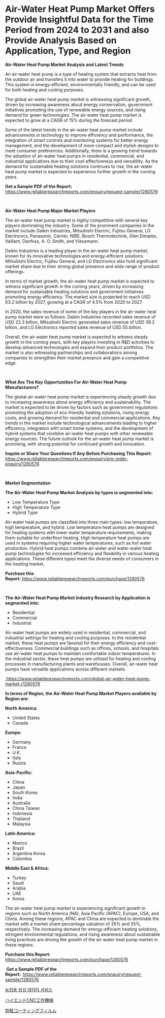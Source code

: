 <p><h1>Air-Water Heat Pump Market Offers Provide Insightful Data for the Time Period from 2024 to 2031 and also Provide Analysis Based on Application, Type, and Region</h1></p><p><strong>Air-Water Heat Pump Market Analysis and Latest Trends</strong></p>
<p><p>An air-water heat pump is a type of heating system that extracts heat from the outdoor air and transfers it into water to provide heating for buildings. This system is energy-efficient, environmentally friendly, and can be used for both heating and cooling purposes.</p><p>The global air-water heat pump market is witnessing significant growth, driven by increasing awareness about energy conservation, government initiatives promoting the use of renewable energy sources, and rising demand for green technologies. The air-water heat pump market is expected to grow at a CAGR of 15% during the forecast period.</p><p>Some of the latest trends in the air-water heat pump market include advancements in technology to improve efficiency and performance, the integration of smart controls and monitoring systems for better energy management, and the development of more compact and stylish designs to meet consumer preferences. Additionally, there is a growing trend towards the adoption of air-water heat pumps in residential, commercial, and industrial applications due to their cost-effectiveness and versatility. As the demand for sustainable heating solutions continues to rise, the air-water heat pump market is expected to experience further growth in the coming years.</p></p>
<p><strong>Get a Sample PDF of the Report:&nbsp;</strong> <a href="https://www.reliableresearchreports.com/enquiry/request-sample/1280576">https://www.reliableresearchreports.com/enquiry/request-sample/1280576</a></p>
<p>&nbsp;</p>
<p><strong>Air-Water Heat Pump Major Market Players</strong></p>
<p><p>The air-water heat pump market is highly competitive with several key players dominating the industry. Some of the prominent companies in the market include Daikin Industries, Mitsubishi Electric, Fujitsu General, LG Electronics, Panasonic, Carrier, NIBE, Bosch Thermotechnik, Glen Dimplex, Vaillant, Danfoss, A. O. Smith, and Viessmann. </p><p>Daikin Industries is a leading player in the air-water heat pump market, known for its innovative technologies and energy-efficient solutions. Mitsubishi Electric, Fujitsu General, and LG Electronics also hold significant market share due to their strong global presence and wide range of product offerings. </p><p>In terms of market growth, the air-water heat pump market is expected to witness significant growth in the coming years, driven by increasing demand for sustainable heating solutions and government initiatives promoting energy efficiency. The market size is projected to reach USD 63.2 billion by 2027, growing at a CAGR of 4.5% from 2020 to 2027.</p><p>In 2020, the sales revenue of some of the key players in the air-water heat pump market were as follows: Daikin Industries recorded sales revenue of USD 22.3 billion, Mitsubishi Electric generated sales revenue of USD 39.2 billion, and LG Electronics reported sales revenue of USD 55 billion.</p><p>Overall, the air-water heat pump market is expected to witness steady growth in the coming years, with key players investing in R&D activities to develop advanced technologies and expand their product portfolios. The market is also witnessing partnerships and collaborations among companies to strengthen their market presence and gain a competitive edge.</p></p>
<p>&nbsp;</p>
<p><strong>What Are The Key Opportunities For Air-Water Heat Pump Manufacturers?</strong></p>
<p><p>The global air-water heat pump market is experiencing steady growth due to increasing awareness about energy efficiency and sustainability. The market is expected to be driven by factors such as government regulations promoting the adoption of eco-friendly heating solutions, rising energy costs, and growing demand for residential and commercial applications. Key trends in the market include technological advancements leading to higher efficiency, integration with smart home systems, and the development of hybrid systems that combine air-water heat pumps with other renewable energy sources. The future outlook for the air-water heat pump market is promising, with strong potential for continued growth and innovation.</p></p>
<p><strong>Inquire or Share Your Questions If Any Before Purchasing This Report:</strong> <a href="https://www.reliableresearchreports.com/enquiry/pre-order-enquiry/1280576">https://www.reliableresearchreports.com/enquiry/pre-order-enquiry/1280576</a></p>
<p>&nbsp;</p>
<p><strong>Market Segmentation</strong></p>
<p><strong>The Air-Water Heat Pump Market Analysis by types is segmented into:</strong></p>
<p><ul><li>Low Temperature Type</li><li>High Temperature Type</li><li>Hybrid Type</li></ul></p>
<p><p>Air-water heat pumps are classified into three main types: low temperature, high temperature, and hybrid. Low temperature heat pumps are designed for heating systems with lower water temperature requirements, making them suitable for underfloor heating. High temperature heat pumps are used in systems requiring higher water temperatures, such as hot water production. Hybrid heat pumps combine air-water and water-water heat pump technologies for increased efficiency and flexibility in various heating applications. These different types meet the diverse needs of consumers in the heating market.</p></p>
<p><strong>Purchase this Report:&nbsp;</strong><a href="https://www.reliableresearchreports.com/purchase/1280576">https://www.reliableresearchreports.com/purchase/1280576</a></p>
<p>&nbsp;</p>
<p><strong>The Air-Water Heat Pump Market Industry Research by Application is segmented into:</strong></p>
<p><ul><li>Residential</li><li>Commercial</li><li>Industrial</li></ul></p>
<p><p>Air-water heat pumps are widely used in residential, commercial, and industrial settings for heating and cooling purposes. In the residential market, these heat pumps are favored for their energy efficiency and cost-effectiveness. Commercial buildings such as offices, schools, and hospitals use air-water heat pumps to maintain comfortable indoor temperatures. In the industrial sector, these heat pumps are utilized for heating and cooling processes in manufacturing plants and warehouses. Overall, air-water heat pumps have versatile applications across different markets.</p></p>
<p><a href="https://www.reliableresearchreports.com/global-air-water-heat-pump-market-r1280576">&nbsp;https://www.reliableresearchreports.com/global-air-water-heat-pump-market-r1280576</a></p>
<p><strong>In terms of Region, the Air-Water Heat Pump Market Players available by Region are:</strong></p>
<p>
    <p> <strong> North America: </strong>
        <ul>
            <li>United States</li>
            <li>Canada</li>
        </ul>
        </p> 
    <p> <strong> Europe: </strong>
        <ul>
            <li>Germany</li>
            <li>France</li>
            <li>U.K.</li>
            <li>Italy</li>
            <li>Russia</li>
        </ul>
        </p> 
    <p> <strong> Asia-Pacific: </strong>
        <ul>
            <li>China</li>
            <li>Japan</li>
            <li>South Korea</li>
            <li>India</li>
            <li>Australia</li>
            <li>China Taiwan</li>
            <li>Indonesia</li>
            <li>Thailand</li>
            <li>Malaysia</li>
        </ul>
        </p> 
    <p> <strong> Latin America: </strong>
        <ul>
            <li>Mexico</li>
            <li>Brazil</li>
            <li>Argentina Korea</li>
            <li>Colombia</li>
        </ul>
        </p> 
    <p> <strong> Middle East & Africa: </strong>
        <ul>
            <li>Turkey</li>
            <li>Saudi</li>
            <li>Arabia</li>
            <li>UAE</li>
            <li>Korea</li>
        </ul>
    </p>
    </p>
<p><p>The air-water heat pump market is experiencing significant growth in regions such as North America (NA), Asia Pacific (APAC), Europe, USA, and China. Among these regions, APAC and China are expected to dominate the market with a market share percentage valuation of 35% and 25%, respectively. The increasing demand for energy-efficient heating solutions, stringent environmental regulations, and rising awareness about sustainable living practices are driving the growth of the air-water heat pump market in these regions.</p></p>
<p><strong>Purchase this Report: </strong><a href="https://www.reliableresearchreports.com/purchase/1280576">https://www.reliableresearchreports.com/purchase/1280576</a></p>
<p>&nbsp;<strong>Get a Sample PDF of the Report:&nbsp;&nbsp;</strong><a href="https://www.reliableresearchreports.com/enquiry/request-sample/1280576">https://www.reliableresearchreports.com/enquiry/request-sample/1280576</a></p>
<p><strong></strong></p>
<p><p><a href="https://github.com/PhilToryphy7876567/Market-Research-Report-List-2/blob/main/423210490021.md">농업용 위성 데이터 서비스</a></p><p><a href="https://github.com/AhmadMann1950/Market-Research-Report-List-1/blob/main/634558198571.md">ハイエンドCNC工作機械</a></p><p><a href="https://github.com/qwpelcjko9242629/Market-Research-Report-List-2/blob/main/381062298572.md">防眩コーティングフィルム</a></p></p>